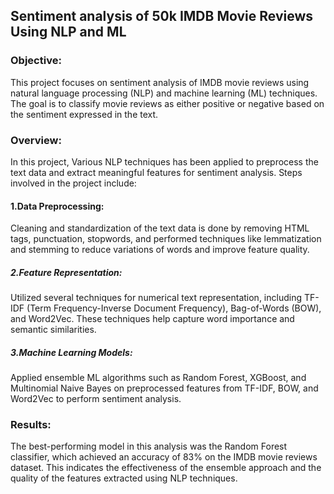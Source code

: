 ## Sentiment analysis of 50k IMDB Movie Reviews Using NLP and ML
### Objective:
This project focuses on sentiment analysis of IMDB movie reviews using natural language processing (NLP) and machine learning (ML) techniques. The goal is to classify movie reviews as either positive or negative based on the sentiment expressed in the text.

### Overview:
In this project, Various NLP techniques has been applied to preprocess the text data and extract meaningful features for sentiment analysis. Steps involved in the project include:

#### 1.Data Preprocessing:
Cleaning and standardization of the text data is done by removing HTML tags, punctuation, stopwords, and performed techniques like lemmatization and stemming to reduce variations of words and improve feature quality.

##### 2.Feature Representation: 
Utilized several techniques for numerical text representation, including TF-IDF (Term Frequency-Inverse Document Frequency), Bag-of-Words (BOW), and Word2Vec. These techniques help capture word importance and semantic similarities.

##### 3.Machine Learning Models:
Applied ensemble ML algorithms such as Random Forest, XGBoost, and Multinomial Naive Bayes on preprocessed features from TF-IDF, BOW, and Word2Vec to perform sentiment analysis.

### Results:
The best-performing model in this analysis was the Random Forest classifier, which achieved an accuracy of 83% on the IMDB movie reviews dataset. This indicates the effectiveness of the ensemble approach and the quality of the features extracted using NLP techniques.

